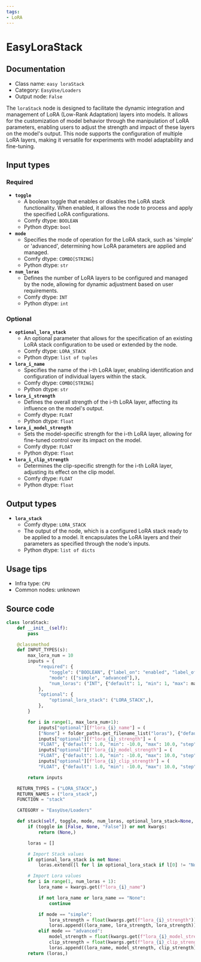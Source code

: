 ```yaml
---
tags:
- LoRA
---
```


# EasyLoraStack
## Documentation
- Class name: `easy loraStack`
- Category: `EasyUse/Loaders`
- Output node: `False`

The `loraStack` node is designed to facilitate the dynamic integration and management of LoRA (Low-Rank Adaptation) layers into models. It allows for the customization of model behavior through the manipulation of LoRA parameters, enabling users to adjust the strength and impact of these layers on the model's output. This node supports the configuration of multiple LoRA layers, making it versatile for experiments with model adaptability and fine-tuning.
## Input types
### Required
- **`toggle`**
    - A boolean toggle that enables or disables the LoRA stack functionality. When enabled, it allows the node to process and apply the specified LoRA configurations.
    - Comfy dtype: `BOOLEAN`
    - Python dtype: `bool`
- **`mode`**
    - Specifies the mode of operation for the LoRA stack, such as 'simple' or 'advanced', determining how LoRA parameters are applied and managed.
    - Comfy dtype: `COMBO[STRING]`
    - Python dtype: `str`
- **`num_loras`**
    - Defines the number of LoRA layers to be configured and managed by the node, allowing for dynamic adjustment based on user requirements.
    - Comfy dtype: `INT`
    - Python dtype: `int`
### Optional
- **`optional_lora_stack`**
    - An optional parameter that allows for the specification of an existing LoRA stack configuration to be used or extended by the node.
    - Comfy dtype: `LORA_STACK`
    - Python dtype: `list of tuples`
- **`lora_i_name`**
    - Specifies the name of the i-th LoRA layer, enabling identification and configuration of individual layers within the stack.
    - Comfy dtype: `COMBO[STRING]`
    - Python dtype: `str`
- **`lora_i_strength`**
    - Defines the overall strength of the i-th LoRA layer, affecting its influence on the model's output.
    - Comfy dtype: `FLOAT`
    - Python dtype: `float`
- **`lora_i_model_strength`**
    - Sets the model-specific strength for the i-th LoRA layer, allowing for fine-tuned control over its impact on the model.
    - Comfy dtype: `FLOAT`
    - Python dtype: `float`
- **`lora_i_clip_strength`**
    - Determines the clip-specific strength for the i-th LoRA layer, adjusting its effect on the clip model.
    - Comfy dtype: `FLOAT`
    - Python dtype: `float`
## Output types
- **`lora_stack`**
    - Comfy dtype: `LORA_STACK`
    - The output of the node, which is a configured LoRA stack ready to be applied to a model. It encapsulates the LoRA layers and their parameters as specified through the node's inputs.
    - Python dtype: `list of dicts`
## Usage tips
- Infra type: `CPU`
- Common nodes: unknown


## Source code
```python
class loraStack:
    def __init__(self):
        pass

    @classmethod
    def INPUT_TYPES(s):
        max_lora_num = 10
        inputs = {
            "required": {
                "toggle": ("BOOLEAN", {"label_on": "enabled", "label_off": "disabled"}),
                "mode": (["simple", "advanced"],),
                "num_loras": ("INT", {"default": 1, "min": 1, "max": max_lora_num}),
            },
            "optional": {
                "optional_lora_stack": ("LORA_STACK",),
            },
        }

        for i in range(1, max_lora_num+1):
            inputs["optional"][f"lora_{i}_name"] = (
            ["None"] + folder_paths.get_filename_list("loras"), {"default": "None"})
            inputs["optional"][f"lora_{i}_strength"] = (
            "FLOAT", {"default": 1.0, "min": -10.0, "max": 10.0, "step": 0.01})
            inputs["optional"][f"lora_{i}_model_strength"] = (
            "FLOAT", {"default": 1.0, "min": -10.0, "max": 10.0, "step": 0.01})
            inputs["optional"][f"lora_{i}_clip_strength"] = (
            "FLOAT", {"default": 1.0, "min": -10.0, "max": 10.0, "step": 0.01})

        return inputs

    RETURN_TYPES = ("LORA_STACK",)
    RETURN_NAMES = ("lora_stack",)
    FUNCTION = "stack"

    CATEGORY = "EasyUse/Loaders"

    def stack(self, toggle, mode, num_loras, optional_lora_stack=None, **kwargs):
        if (toggle in [False, None, "False"]) or not kwargs:
            return (None,)

        loras = []

        # Import Stack values
        if optional_lora_stack is not None:
            loras.extend([l for l in optional_lora_stack if l[0] != "None"])

        # Import Lora values
        for i in range(1, num_loras + 1):
            lora_name = kwargs.get(f"lora_{i}_name")

            if not lora_name or lora_name == "None":
                continue

            if mode == "simple":
                lora_strength = float(kwargs.get(f"lora_{i}_strength"))
                loras.append((lora_name, lora_strength, lora_strength))
            elif mode == "advanced":
                model_strength = float(kwargs.get(f"lora_{i}_model_strength"))
                clip_strength = float(kwargs.get(f"lora_{i}_clip_strength"))
                loras.append((lora_name, model_strength, clip_strength))
        return (loras,)

```
